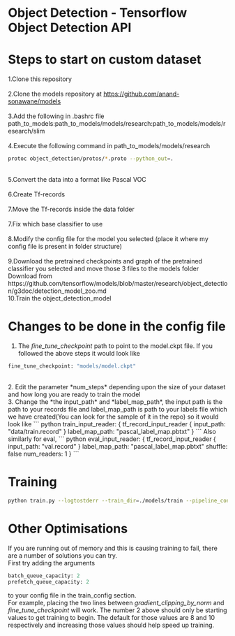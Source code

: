 # Object Detection - Tensorflow Object Detection API

# Steps to start on custom dataset <br>

1.Clone this repository <br>
<br>
2.Clone the models repository at https://github.com/anand-sonawane/models <br>
<br>
3.Add the following in .bashrc file <br>
path_to_models:path_to_models/models/research:path_to_models/models/research/slim <br>
<br>
4.Execute the following command in path_to_models/models/research <br>
``` bash
protoc object_detection/protos/*.proto --python_out=.
```
<br>
5.Convert the data into a format like Pascal VOC <br>
<br>
6.Create Tf-records <br>
<br>
7.Move the Tf-records inside the data folder <br>
<br>
7.Fix which base classifier to use <br>
<br>
8.Modify the config file for the model you selected (place it where my config file is present in folder structure) <br>
<br>
9.Download the pretrained checkpoints and graph of the pretrained classifier you selected and move those 3 files to the models folder  <br>
Download from https://github.com/tensorflow/models/blob/master/research/object_detection/g3doc/detection_model_zoo.md <br>
10.Train the object_detection_model

# Changes to be done in the config file  <br>
1. The *fine_tune_checkpoint* path to point to the model.ckpt file. If you followed the above steps it would look like
``` python
fine_tune_checkpoint: "models/model.ckpt"
```
<br>
2. Edit the parameter *num_steps* depending upon the size of your dataset and how long you are ready to train the model
<br>
3. Change the *the input_path* and *label_map_path*, the input path is the path to your records file and label_map_path is path to your labels file which we have created(You can look for the sample of it in the repo) so it would look like
``` python
train_input_reader: {
  tf_record_input_reader {
    input_path: "data/train.record"
  }
  label_map_path: "pascal_label_map.pbtxt"
}
```
Also similarly for eval,
``` python
eval_input_reader: {
  tf_record_input_reader {
    input_path: "val.record"
  }
  label_map_path: "pascal_label_map.pbtxt"
  shuffle: false
  num_readers: 1
}
``` 
<br>

# Training  <br>

``` bash
python train.py --logtostderr --train_dir=./models/train --pipeline_config_path='path_to_config_file'
```

# Other Optimisations
If you are running out of memory and this is causing training to fail, there are a number of solutions you can try. <br>
First try adding the arguments
``` python
batch_queue_capacity: 2
prefetch_queue_capacity: 2
```
to your config file in the train_config section. <br>
For example, placing the two lines between *gradient_clipping_by_norm* and *fine_tune_checkpoint* will work. The number 2 above should only be starting values to get training to begin. The default for those values are 8 and 10 respectively and increasing those values should help speed up training.
